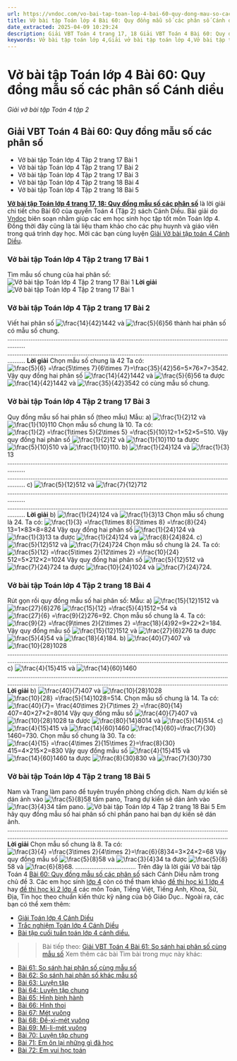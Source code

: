 ```yaml
---
url: https://vndoc.com/vo-bai-tap-toan-lop-4-bai-60-quy-dong-mau-so-cac-phan-so-canh-dieu-317925
title: Vở bài tập Toán lớp 4 Bài 60: Quy đồng mẫu số các phân số Cánh diều - Giải vở bài tập Toán 4 tập 2 - VnDoc.com
date_extracted: 2025-04-09 10:29:24
description: Giải VBT Toán 4 trang 17, 18 Giải VBT Toán 4 Bài 60: Quy đồng mẫu số các phân số Cánh diều là tài liệu giúp các em ôn tập lại hệ thống các bài tập rèn luyện kỹ năng giải bài tập Toán lớp 4.
keywords: Vở bài tập toán lớp 4,Giải vở bài tập toán lớp 4,Vở bài tập toán lớp 4 tập 2,Giải VBT Toán 4 trang 17 cánh diều,Giải vở bài tập Toán 4 Bài 60,Giải VBT Toán 4 Bài 60 Quy đồng mẫu số các phân số Cánh diều,Quy đồng mẫu số các phân số trang 17 cánh diều,vở bài tập toán 4 cánh diều,giải vở bài tập toán lớp 4 cánh diều,Giải vở bài tập Toán 4 tập 1 trang 18,giải vở bài tập toán lớp 4 tập 2,Hướng dẫn giải bài tập Toán lớp 4,giải bài tập SBT toán lớp 4,VBT Toán 4 CD
---
```


# Vở bài tập Toán lớp 4 Bài 60: Quy đồng mẫu số các phân số Cánh diều
 _Giải vở bài tập Toán 4 tập 2_
## **Giải VBT Toán 4 Bài 60: Quy đồng mẫu số các phân số**
  * Vở bài tập Toán lớp 4 Tập 2 trang 17 Bài 1
  * Vở bài tập Toán lớp 4 Tập 2 trang 17 Bài 2
  * Vở bài tập Toán lớp 4 Tập 2 trang 17 Bài 3
  * Vở bài tập Toán lớp 4 Tập 2 trang 18 Bài 4
  * Vở bài tập Toán lớp 4 Tập 2 trang 18 Bài 5

[**Vở bài tập Toán lớp 4 trang 17, 18: Quy đồng mẫu số các phân số**](<https://vndoc.com/vo-bai-tap-toan-lop-4-bai-60-quy-dong-mau-so-cac-phan-so-canh-dieu-317925>) là lời giải chi tiết cho Bài 60 của quyển Toán 4 \(Tập 2\) sách Cánh Diều. Bài giải do [Vndoc](<https://vndoc.com/>) biên soạn nhằm giúp các em học sinh học tập tốt môn Toán lớp 4. Đồng thời đây cũng là tài liệu tham khảo cho các phụ huynh và giáo viên trong quá trình dạy học. Mời các bạn cùng luyện [Giải Vở bài tập toán 4 Cánh Diều](<https://vndoc.com/vo-bai-tap-toan-lop-4-canh-dieu>).
### **Vở bài tập Toán lớp 4 Tập 2 trang 17 Bài 1**
Tìm mẫu số chung của hai phân số:
![Vở bài tập Toán lớp 4 Tập 2 trang 17 Bài 1](https://i.vdoc.vn/data/image/2024/04/02/giai-vo-bai-tap-toan-4-canh-dieu-bai-60-1.jpg)
**Lời giải**
![Vở bài tập Toán lớp 4 Tập 2 trang 17 Bài 1](https://i.vdoc.vn/data/image/2024/04/02/giai-vo-bai-tap-toan-4-canh-dieu-bai-60-2.jpg)
### **Vở bài tập Toán lớp 4 Tập 2 trang 17 Bài 2**
Viết hai phân số ![\\frac{14}{42}](https://i.vdoc.vn/data/image/blank.png)1442 và ![\\frac{5}{6}](https://i.vdoc.vn/data/image/blank.png)56 thành hai phân số có mẫu số chung.
......................................................................................................................................
......................................................................................................................................
**Lời giải**
Chọn mẫu số chung là 42
Ta có: ![\\frac{5}{6} =\\frac{5\\times 7}{6\\times 7}=\\frac{35}{42}](https://i.vdoc.vn/data/image/blank.png)56=5×76×7=3542.
Vậy quy đồng hai phân số ![\\frac{14}{42}](https://i.vdoc.vn/data/image/blank.png)1442 và ![\\frac{5}{6}](https://i.vdoc.vn/data/image/blank.png)56 ta được ![\\frac{14}{42}](https://i.vdoc.vn/data/image/blank.png)1442 và ![\\frac{35}{42}](https://i.vdoc.vn/data/image/blank.png)3542 có cùng mẫu số chung.
### **Vở bài tập Toán lớp 4 Tập 2 trang 17 Bài 3**
Quy đồng mẫu số hai phân số \(theo mẫu\)
Mẫu: a\) ![\\frac{1}{2}](https://i.vdoc.vn/data/image/blank.png)12 và ![\\frac{1}{10}](https://i.vdoc.vn/data/image/blank.png)110
Chọn mẫu số chung là 10. Ta có: ![\\frac{1}{2} =\\frac{1\\times 5}{2\\times 5} =\\frac{5}{10}](https://i.vdoc.vn/data/image/blank.png)12=1×52×5=510.
Vậy quy đồng hai phân số ![\\frac{1}{2}](https://i.vdoc.vn/data/image/blank.png)12 và ![\\frac{1}{10}](https://i.vdoc.vn/data/image/blank.png)110 ta được ![\\frac{5}{10}](https://i.vdoc.vn/data/image/blank.png)510 và ![\\frac{1}{10}](https://i.vdoc.vn/data/image/blank.png)110.
b\) ![\\frac{1}{24}](https://i.vdoc.vn/data/image/blank.png)124 và ![\\frac{1}{3}](https://i.vdoc.vn/data/image/blank.png)13
......................................................................................................................................
......................................................................................................................................
c\) ![\\frac{5}{12}](https://i.vdoc.vn/data/image/blank.png)512 và ![\\frac{7}{12}](https://i.vdoc.vn/data/image/blank.png)712
......................................................................................................................................
......................................................................................................................................
**Lời giải**
b\) ![\\frac{1}{24}](https://i.vdoc.vn/data/image/blank.png)124 và ![\\frac{1}{3}](https://i.vdoc.vn/data/image/blank.png)13
Chọn mẫu số chung là 24.
Ta có: ![\\frac{1}{3} =\\frac{1\\times 8}{3\\times 8} =\\frac{8}{24}](https://i.vdoc.vn/data/image/blank.png)13=1×83×8=824
Vậy quy đồng hai phân số ![\\frac{1}{24}](https://i.vdoc.vn/data/image/blank.png)124 và ![\\frac{1}{3}](https://i.vdoc.vn/data/image/blank.png)13 ta được ![\\frac{1}{24}](https://i.vdoc.vn/data/image/blank.png)124 và ![\\frac{8}{24}](https://i.vdoc.vn/data/image/blank.png)824.
c\) ![\\frac{5}{12}](https://i.vdoc.vn/data/image/blank.png)512 và ![\\frac{7}{24}](https://i.vdoc.vn/data/image/blank.png)724
Chọn mẫu số chung là 24.
Ta có: ![\\frac{5}{12} =\\frac{5\\times 2}{12\\times 2} =\\frac{10}{24}](https://i.vdoc.vn/data/image/blank.png)512=5×212×2=1024
Vậy quy đồng hai phân số ![\\frac{5}{12}](https://i.vdoc.vn/data/image/blank.png)512 và ![\\frac{7}{24}](https://i.vdoc.vn/data/image/blank.png)724 ta được ![\\frac{10}{24}](https://i.vdoc.vn/data/image/blank.png)1024 và ![\\frac{7}{24}](https://i.vdoc.vn/data/image/blank.png)724.
### **Vở bài tập Toán lớp 4 Tập 2 trang 18 Bài 4**
Rút gọn rồi quy đồng mẫu số hai phân số:
Mẫu: a\) ![\\frac{15}{12}](https://i.vdoc.vn/data/image/blank.png)1512 và ![\\frac{27}{6}](https://i.vdoc.vn/data/image/blank.png)276
![\\frac{15}{12} =\\frac{5}{4}](https://i.vdoc.vn/data/image/blank.png)1512=54 và ![\\frac{27}{6} =\\frac{9}{2}](https://i.vdoc.vn/data/image/blank.png)276=92. Chọn mẫu số chung là 4. Ta có: ![\\frac{9}{2} =\\frac{9\\times 2}{2\\times 2} =\\frac{18}{4}](https://i.vdoc.vn/data/image/blank.png)92=9×22×2=184.
Vậy quy đồng mẫu số ![\\frac{15}{12}](https://i.vdoc.vn/data/image/blank.png)1512 và ![\\frac{27}{6}](https://i.vdoc.vn/data/image/blank.png)276 ta được ![\\frac{5}{4}](https://i.vdoc.vn/data/image/blank.png)54 và ![\\frac{18}{4}](https://i.vdoc.vn/data/image/blank.png)184.
b\) ![\\frac{40}{7}](https://i.vdoc.vn/data/image/blank.png)407 và ![\\frac{10}{28}](https://i.vdoc.vn/data/image/blank.png)1028
............................................................................................................................
............................................................................................................................
c\) ![\\frac{4}{15}](https://i.vdoc.vn/data/image/blank.png)415 và ![\\frac{14}{60}](https://i.vdoc.vn/data/image/blank.png)1460
............................................................................................................................
............................................................................................................................
**Lời giải**
b\) ![\\frac{40}{7}](https://i.vdoc.vn/data/image/blank.png)407 và ![\\frac{10}{28}](https://i.vdoc.vn/data/image/blank.png)1028
![\\frac{10}{28} =\\frac{5}{14}](https://i.vdoc.vn/data/image/blank.png)1028=514. Chọn mẫu số chung là 14.
Ta có: ![\\frac{40}{7}= \\frac{40\\times 2}{7\\times 2} =\\frac{80}{14}](https://i.vdoc.vn/data/image/blank.png)407=40×27×2=8014
Vậy quy đồng mẫu số ![\\frac{40}{7}](https://i.vdoc.vn/data/image/blank.png)407 và ![\\frac{10}{28}](https://i.vdoc.vn/data/image/blank.png)1028 ta được ![\\frac{80}{14}](https://i.vdoc.vn/data/image/blank.png)8014 và ![\\frac{5}{14}](https://i.vdoc.vn/data/image/blank.png)514.
c\) ![\\frac{4}{15}](https://i.vdoc.vn/data/image/blank.png)415 và ![\\frac{14}{60}](https://i.vdoc.vn/data/image/blank.png)1460
![\\frac{14}{60}=\\frac{7}{30}](https://i.vdoc.vn/data/image/blank.png)1460=730. Chọn mẫu số chung là 30.
Ta có: ![\\frac{4}{15} =\\frac{4\\times 2}{15\\times 2}=\\frac{8}{30}](https://i.vdoc.vn/data/image/blank.png)415=4×215×2=830
Vậy quy đồng mẫu số ![\\frac{4}{15}](https://i.vdoc.vn/data/image/blank.png)415 và ![\\frac{14}{60}](https://i.vdoc.vn/data/image/blank.png)1460 ta được ![\\frac{8}{30}](https://i.vdoc.vn/data/image/blank.png)830 và ![\\frac{7}{30}](https://i.vdoc.vn/data/image/blank.png)730
### **Vở bài tập Toán lớp 4 Tập 2 trang 18 Bài 5**
Nam và Trang làm pano để tuyên truyền phòng chống dịch. Nam dự kiến sẽ dán ảnh vào ![\\frac{5}{8}](https://i.vdoc.vn/data/image/blank.png)58 tấm pano, Trang dự kiến sẽ dán ảnh vào ![\\frac{3}{4}](https://i.vdoc.vn/data/image/blank.png)34 tấm pano.
![Vở bài tập Toán lớp 4 Tập 2 trang 18 Bài 5](https://i.vdoc.vn/data/image/2024/04/02/giai-vo-bai-tap-toan-4-canh-dieu-bai-60-3.jpg)
Em hãy quy đồng mẫu số hai phân số chỉ phần pano hai bạn dự kiến sẽ dán ảnh.
............................................................................................................................
............................................................................................................................
**Lời giải**
Chọn mẫu số chung là 8.
Ta có: ![\\frac{3}{4} =\\frac{3\\times 2}{4\\times 2}=\\frac{6}{8}](https://i.vdoc.vn/data/image/blank.png)34=3×24×2=68
Vậy quy đồng mẫu số ![\\frac{5}{8}](https://i.vdoc.vn/data/image/blank.png)58 và ![\\frac{3}{4}](https://i.vdoc.vn/data/image/blank.png)34 ta được ![\\frac{5}{8}](https://i.vdoc.vn/data/image/blank.png)58 và ![\\frac{6}{8}](https://i.vdoc.vn/data/image/blank.png)68.
..................................
Trên đây là lời giải Vở bài tập Toán 4 [Bài 60: Quy đồng mẫu số các phân số](<https://vndoc.com/vo-bai-tap-toan-lop-4-bai-60-quy-dong-mau-so-cac-phan-so-canh-dieu-317925>) sách Cánh Diều nằm trong chủ đề 3. Các em học sinh [lớp 4](<https://vndoc.com/tai-lieu-hoc-tap-lop4>) còn có thể tham khảo [đề thi học kì 1 lớp 4](<https://vndoc.com/de-thi-hoc-ki-1-lop4>) hay [đề thi học kì 2 lớp 4](<https://vndoc.com/de-thi-hoc-ki-2-lop4>) các môn Toán, Tiếng Việt, Tiếng Anh, Khoa, Sử, Địa, Tin học theo chuẩn kiến thức kỹ năng của bộ Giáo Dục.. Ngoài ra, các bạn có thể xem thêm:
  * [Giải Toán lớp 4 Cánh Diều](<https://vndoc.com/toan-lop-4-canh-dieu>)
  * [Trắc nghiệm Toán lớp 4 Cánh Diều](<https://vndoc.com/trac-nghiem-toan-lop-4-canh-dieu>)
  * [Bài tập cuối tuần toán lớp 4 cánh diều.](<https://vndoc.com/bai-tap-cuoi-tuan-toan-lop-4-canh-dieu>)

>> Bài tiếp theo: [Giải VBT Toán 4 Bài 61: So sánh hai phân số cùng mẫu số](<https://vndoc.com/vo-bai-tap-toan-lop-4-bai-60-so-sanh-hai-phan-so-cung-mau-so-canh-dieu-317935>)
Xem thêm các bài Tìm bài trong mục này khác:
  * [Bài 61: So sánh hai phân số cùng mẫu số](</vo-bai-tap-toan-lop-4-bai-60-so-sanh-hai-phan-so-cung-mau-so-canh-dieu-317935>)
  * [Bài 62: So sánh hai phân số khác mẫu số](</vo-bai-tap-toan-lop-4-bai-62-so-sanh-hai-phan-so-khac-mau-so-canh-dieu-317947>)
  * [Bài 63: Luyện tập](</vo-bai-tap-toan-lop-4-bai-63-luyen-tap-canh-dieu-318040>)
  * [Bài 64: Luyện tập chung](</vo-bai-tap-toan-lop-4-bai-64-luyen-tap-chung-canh-dieu-318041>)
  * [Bài 65: Hình bình hành](</vo-bai-tap-toan-lop-4-bai-65-hinh-binh-hanh-canh-dieu-318042>)
  * [Bài 66: Hình thoi](</vo-bai-tap-toan-lop-4-bai-66-hinh-thoi-canh-dieu-318071>)
  * [Bài 67: Mét vuông](</vo-bai-tap-toan-lop-4-bai-67-met-vuong-canh-dieu-318073>)
  * [Bài 68: Đề-xi-mét vuông](</vo-bai-tap-toan-lop-4-bai-68-de-xi-met-vuong-canh-dieu-318074>)
  * [Bài 69: Mi-li-mét vuông](</vo-bai-tap-toan-lop-4-bai-69-mi-li-met-vuong-canh-dieu-318076>)
  * [Bài 70: Luyện tập chung](</vo-bai-tap-toan-lop-4-bai-70-luyen-tap-chung-canh-dieu-318098>)
  * [Bài 71: Em ôn lại những gì đã học](</vo-bai-tap-toan-lop-4-bai-71-em-on-lai-nhung-gi-da-hoc-canh-dieu-318099>)
  * [Bài 72: Em vui học toán](</vo-bai-tap-toan-lop-4-bai-72-em-vui-hoc-toan-canh-dieu-318102>)


